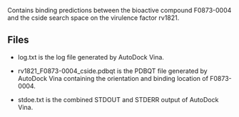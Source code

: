 Contains binding predictions between the bioactive compound F0873-0004 and the cside search space on the virulence factor rv1821.

## Files

- log.txt is the log file generated by AutoDock Vina.

- rv1821_F0873-0004_cside.pdbqt is the PDBQT file generated by AutoDock Vina containing the orientation and binding location of F0873-0004.

- stdoe.txt is the combined STDOUT and STDERR output of AutoDock Vina.

